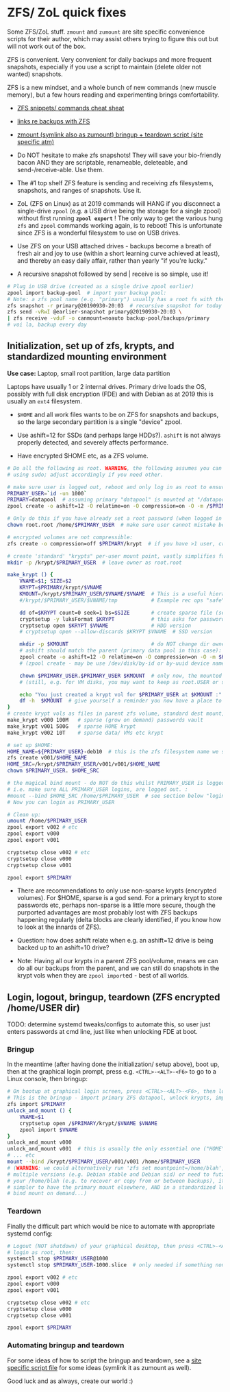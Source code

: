 # ZFS/ ZoL quick fixes

Some ZFS/ZoL stuff.  `zmount` and `zumount` are site specific convenience scripts for their
author, which may assist others trying to figure this out but will not work out of the box.

ZFS is convenient. Very convenient for daily backups and more frequent snapshots, especially if
you use a script to maintain (delete older not wanted) snapshots.

ZFS is a new mindset, and a whole bunch of new commands (new muscle memory), but a few hours
reading and experimenting brings comfortability.

 - [ZFS snippets/ commands cheat sheat](zfs.txt)

 - [links re backups with ZFS](backups.txt)

 - [zmount (symlink also as zumount) bringup + teardown script (site specific atm)](zmount)

 - Do NOT hesitate to make zfs snapshots!  They will save your bio-friendly bacon AND they are
   scriptable, renameable, deleteable, and send-/receive-able.  Use them.

 - The #1 top shelf ZFS feature is sending and receiving zfs filesystems, snapshots, and ranges
   of snapshots.  Use it.

 - ZoL (ZFS on Linux) as at 2019 commands will HANG if you disconnect a single-drive `zpool`
   (e.g. a USB drive being the storage for a single zpool) without first running **`zpool
   export`** !  The only way to get the various hung `zfs` and `zpool` commands working again,
   is to reboot!  This is unfortunate since ZFS is a wonderful filesystem to use on USB drives.

 - Use ZFS on your USB attached drives - backups become a breath of fresh air and joy to use
   (within a short learning curve achieved at least), and thereby an easy daily affair, rather
   than yearly "if you're lucky."

 - A recursive snapshot followed by send | receive is so simple, use it!

```bash
# Plug in USB drive (created as a single drive zpool earlier)
zpool import backup-pool  # import your backup pool:
# Note: a zfs pool name (e.g. "primary") usually has a root fs with the same name:
zfs snapshot -r primary@20190930-20:03  # recursive snapshot for today's backup
zfs send -vRwI @earlier-snapshot primary@20190930-20:03 \
| zfs receive -vduF -o canmount=noauto backup-pool/backups/primary
# voi la, backup every day
```


## Initialization, set up of zfs, krypts, and standardized mounting environment

**Use case:** Laptop, small root partition, large data partition

Laptops have usually 1 or 2 internal drives. Primary drive loads the OS, possibly with full disk
encryption (FDE) and with Debian as at 2019 this is usually an `ext4` filesystem.

 - `$HOME` and all work files wants to be on ZFS for snapshots and backups, so the large
   secondary partition is a single "device" zpool.

 - Use ashift=12 for SSDs (and perhaps large HDDs?).  `ashift` is not always properly detected,
   and severely affects performance.

 - Have encrypted $HOME etc, as a ZFS volume.

```bash
# Do all the following as root. WARNING, the following assumes you can login as root without
# using sudo; adjust accordingly if you need other.

# make sure user is logged out, reboot and only log in as root to ensure clean environment.
PRIMARY_USER=`id -un 1000`
PRIMARY=datapool  # assuming primary "datapool" is mounted at "/datapool"
zpool create -o ashift=12 -O relatime=on -O compression=on -O -m /$PRIMARY $PRIMARY /dev/sdaX  # choose dev name carefully

# Only do this if you have already set a root password (when logged in as root, run 'passwd'):
chown root.root /home/$PRIMARY_USER  # make sure user cannot mistake being in $HOME; WARNING

# encrypted volumes are not compressible:
zfs create -o compression=off $PRIMARY/krypt  # if you have >1 user, create '$PRIMARY/$USER/krypt'

# create 'standard' "krypts" per-user mount point, vastly simplifies future scripting:
mkdir -p /krypt/$PRIMARY_USER  # leave owner as root.root

make_krypt () {
	VNAME=$1; SIZE=$2
	KRYPT=$PRIMARY/krypt/$VNAME
	KMOUNT=/krypt/$PRIMARY_USER/$VNAME/$VNAME  # This is a useful hierarchy in recovery ops!
	#/krypt/$PRIMARY_USER/$VNAME/tmp           # Example rec ops "safe" tmp mount

	dd of=$KRYPT count=0 seek=1 bs=$SIZE       # create sparse file (seek, not count/write!)
	cryptsetup -y luksFormat $KRYPT            # this asks for password to be repeated
	cryptsetup open $KRYPT $VNAME              # HDD version
	# cryptsetup open --allow-discards $KRYPT $VNAME  # SSD version

	mkdir -p $KMOUNT                           # do NOT change dir ownership yet, leave as root.root!
	# ashift should match the parent (primary data pool in this case):
	zpool create -o ashift=12 -O relatime=on -O compression=on -O -m $KMOUNT $VNAME /dev/mapper/$VNAME
	# (zpool create - may be use /dev/disk/by-id or by-uuid device name... not sure)

	chown $PRIMARY_USER.$PRIMARY_USER $KMOUNT  # only now, the mounted fs is writable by PRIMARY_USER
	# (still, e.g. for VM disks, you may want to keep as root.USER or something ? .. whatever works)

	echo "You just created a krypt vol for $PRIMARY_USER at $KMOUNT :"
	df -h  $KMOUNT  # give yourself a reminder you now have a place to put stuff
}
# create krypt vols as files in parent zfs volume, standard dest mount, etc:
make_krypt v000 100M   # sparse (grow on demand) passwords vault
make_krypt v001 500G   # sparse HOME krypt
make_krypt v002 10T    # sparse data/ VMs etc krypt

# set up $HOME:
HOME_NAME=${PRIMARY_USER}-deb10  # this is the zfs filesystem name we shall use ("debian 10")
zfs create v001/$HOME_NAME
HOME_SRC=/krypt/$PRIMARY_USER/v001/v001/$HOME_NAME
chown $PRIMARY_USER. $HOME_SRC

# the magical bind mount - do NOT do this whilst PRIMARY_USER is logged in anywhere (do as root)
# i.e. make sure ALL PRIMARY_USER logins, are logged out. :
#mount --bind $HOME_SRC /home/$PRIMARY_USER  # see section below "login, logout, bringup, teardown"
# Now you can login as PRIMARY_USER

# Clean up:
umount /home/$PRIMARY_USER
zpool export v002 # etc
zpool export v000
zpool export v001

cryptsetup close v002 # etc
cryptsetup close v000
cryptsetup close v001

zpool export $PRIMARY
```

 - There are recommendations to only use non-sparse krypts (encrypted volumes).  For $HOME,
   sparse is a god send.  For a primary krypt to store passwords etc, perhaps non-sparse is a
   little more secure, though the purported advantages are most probably lost with ZFS backups
   happening regularly (delta blocks are clearly identified, if you know how to look at the
   innards of ZFS).

 - Question: how does ashift relate when e.g. an ashift=12 drive is being backed up to an
   ashift=10 drive?

 - Note: Having all our krypts in a parent ZFS pool/volume, means we can do all our backups from
   the parent, and we can still do snapshots in the krypt vols when they are `zpool import`ed -
   best of all worlds.


## Login, logout, bringup, teardown (ZFS encrypted /home/USER dir)

TODO: determine systemd tweaks/configs to automate this, so user just enters passwords at cmd
line, just like when unlocking FDE at boot.

### Bringup

In the meantime (after having done the initialization/ setup above), boot up, then at the
graphical login prompt, press e.g. `<CTRL>-<ALT>-<F6>` to go to a Linux console, then bringup:

```bash
# On bootup at graphical login screen, press <CTRL>-<ALT>-<F6>, then login as root, then:
# This is the bringup - import primary ZFS datapool, unlock krypts, import those zpools:
zfs import $PRIMARY
unlock_and_mount () {
	VNAME=$1
	cryptsetup open /$PRIMARY/krypt/$VNAME $VNAME
	zpool import $VNAME
}
unlock_and_mount v000
unlock_and_mount v001  # this is usually the only essential one ("HOME" krypt)
# ... etc
mount --bind /krypt/$PRIMARY_USER/v001/v001 /home/$PRIMARY_USER
# (WARNING: we could alternatively run 'zfs set mountpoint=/home/blah', but if you run
# multiple versions (e.g. Debian stable and Debian sid) or need to futz with backups of
# your /home/blah (e.g. to recover or copy from or between backups), it's just easier and
# simpler to have the primary mount elsewhere, AND in a standardized location, and do the
# bind mount on demand...)
```

### Teardown

Finally the difficult part which would be nice to automate with appropriate systemd config:

```bash
# Logout (NOT shutdown) of your graphical desktop, then press <CTRL>-<ALT>-<F6> and
# login as root, then:
systemctl stop $PRIMARY_USER@1000
systemctl stop $PRIMARY_USER-1000.slice  # only needed if something non standard happened

zpool export v002 # etc
zpool export v000
zpool export v001

cryptsetup close v002 # etc
cryptsetup close v000
cryptsetup close v001

zpool export $PRIMARY
```

### Automating bringup and teardown

For some ideas of how to script the bringup and teardown, see a [site specific script
file](zmount) for some ideas (symlink it as zumount as well).

Good luck and as always, create our world :)

